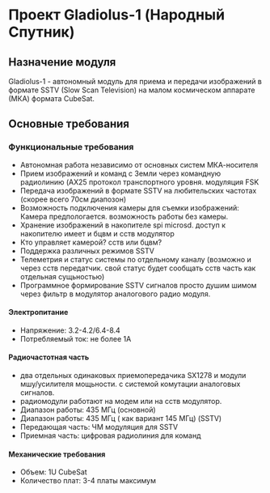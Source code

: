 # Проект Gladiolus-1 (Народный Спутник) 

## Назначение модуля
Gladiolus-1 - автономный модуль для приема и передачи изображений в формате SSTV (Slow Scan Television) на малом космическом аппарате (МКА) формата CubeSat.

## Основные требования

### Функциональные требования
- Автономная работа независимо от основных систем МКА-носителя
- Прием изображений и команд с Земли через командную радиолинию (AX25 протокол транспортного уровня.  модуляция FSK
- Передача изображений в формате SSTV на любительских частотах (скорее всего 70см диапозон)
- Возможность подключения камеры для съемки изображений: Камера предпологается. возможность работы без камеры. 
- Хранение изображений в накопителе spi microsd. доступ к накопителю имеет и бцвм и сств модулятор
- Кто управляет камерой? сств или бцвм?
- Поддержка различных режимов SSTV
- Телеметрия и статус системы по отдельному каналу (возможно и через сств передатчик. свой статус будет сообщать сств часть как отдельная сущьностью)
- Программное формирование SSTV сигналов просто душим шимом через фильтр в модулятор аналогового радио модуля. 


#### Электропитание
- Напряжение: 3.2-4.2/6.4-8.4
- Потребляемый ток: не более 1А 


#### Радиочастотная часть
- два отдельных одинаковых приемопередачика SX1278 и модули мшу/усилителя мощьности. с системой комутации аналоговых сигналов.
- радиомодули работают на модем или на сств модулятор.
- Диапазон работы: 435 МГц (основной)
- Диапазон работы: 435 МГц ( как вариант 145 МГц) (SSTV)
- Передающая часть: ЧМ модуляция для SSTV
- Приемная часть: цифровая радиолиния для команд

#### Механические требования
- Объем: 1U CubeSat
- Количество плат: 3-4 платы максимум
